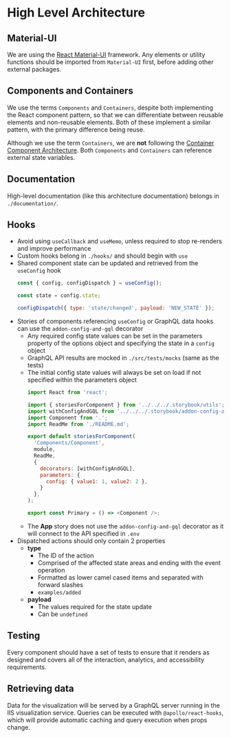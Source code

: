 # High Level Architecture

## Material-UI

We are using the [React Material-UI](https://material-ui.com/) framework.
Any elements or utility functions should be imported from `Material-UI` first,
before adding other external packages.

## Components and Containers

We use the terms `Components` and `Containers`, despite both implementing the
React component pattern, so that we can differentiate between reusable elements
and non-reusable elements. Both of these implement a similar pattern,
with the primary difference being reuse.

Although we use the term `Containers`, we are **not** following the [Container Component Architecture](https://medium.com/@dan_abramov/smart-and-dumb-components-7ca2f9a7c7d0#.4rmjqneiw).
Both `Components` and `Containers` can reference external state variables.

## Documentation

High-level documentation (like this architecture documentation) belongs in
`./documentation/`.

## Hooks

- Avoid using `useCallback` and `useMemo`, unless required to stop re-renders and improve performance
- Custom hooks belong in `./hooks/` and should begin with `use`
- Shared component state can be updated and retrieved from the `useConfig` hook
  ```js
  const { config, configDispatch } = useConfig();

  const state = config.state;

  configDispatch({ type: 'state/changed', payload: 'NEW_STATE' });
  ```
- Stories of components referencing `useConfig` or GraphQL data hooks can use the `addon-config-and-gql` decorator
  - Any required config state values can be set in the parameters property of the options object and specifying the state in a `config` object
  - GraphQL API results are mocked in `./src/tests/mocks` (same as the tests)
  - The initial config state values will always be set on load if not specified within the parameters object
    ```js
    import React from 'react';

    import { storiesForComponent } from '../../../.storybook/utils';
    import withConfigAndGQL from '../../../.storybook/addon-config-and-gql';
    import Component from '.';
    import ReadMe from './README.md';

    export default storiesForComponent(
      'Components/Component', 
      module, 
      ReadMe, 
      {
        decorators: [withConfigAndGQL],
        parameters: {
          config: { value1: 1, value2: 2 },
        }
      },
    );

    export const Primary = () => <Component />;
    ```
  - The **App** story does not use the `addon-config-and-gql` decorator as it will connect to the API specified in `.env`
- Dispatched actions should only contain 2 properties
  - **type**
    - The ID of the action
    - Comprised of the affected state areas and ending with the event operation
    - Formatted as lower camel cased items and separated with forward slashes
    - `examples/added`
  - **payload**
    - The values required for the state update
    - Can be `undefined`

## Testing

Every component should have a set of tests to ensure that it renders as designed
and covers all of the interaction, analytics, and accessibility requirements.

## Retrieving data

Data for the visualization will be served by a GraphQL server running in the IIS
visualization service. Queries can be executed with `@apollo/react-hooks`, which will
provide automatic caching and query execution when props change.

